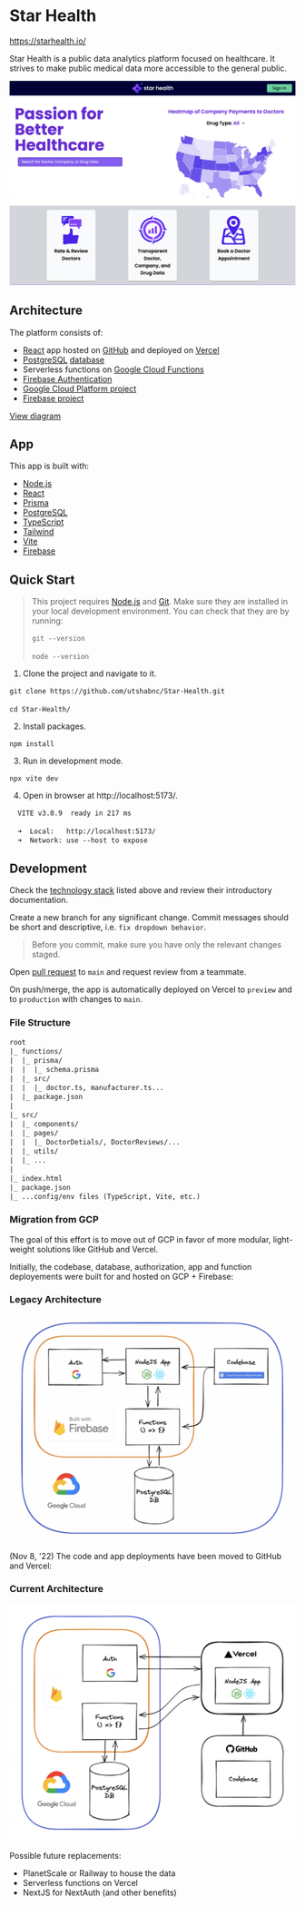 # Star Health

https://starhealth.io/

Star Health is a public data analytics platform focused on healthcare. It strives to make public medical data more accessible to the general public.

![screenshot](public/images/ScreenGrabHomepage.png)



## Architecture

The platform consists of:
- [React](https://reactjs.org/) app hosted on [GitHub](https://github.com/utshabnc/Star-Health) and deployed on [Vercel](https://vercel.com/)
- [PostgreSQL](https://www.postgresql.org/) [database](https://console.cloud.google.com/sql/instances/starhealth/overview?project=starhealth-io)
- Serverless functions on [Google Cloud Functions](https://cloud.google.com/functions)
- [Firebase Authentication](https://firebase.google.com/docs/auth)
- [Google Cloud Platform project](https://console.cloud.google.com/welcome?project=starhealth-io)
- [Firebase project](https://console.firebase.google.com/project/starhealth-io/overview)

[View diagram](#current-architecture)

## App

This app is built with:
- [Node.js](https://nodejs.org/en/)
- [React](https://reactjs.org/)
- [Prisma](https://www.prisma.io/)
- [PostgreSQL](https://www.postgresql.org/)
- [TypeScript](https://www.typescriptlang.org/)
- [Tailwind](https://tailwindcss.com/)
- [Vite](https://vitejs.dev/)
- [Firebase](https://firebase.google.com/docs/reference/node)



## Quick Start

>This project requires [Node.js](https://nodejs.org/en/) and [Git](https://git-scm.com/). Make sure they are installed in your local development environment. You can check that they are by running:
>```
>git --version
>
>node --version
>```

1. Clone the project and navigate to it.
```
git clone https://github.com/utshabnc/Star-Health.git

cd Star-Health/
```

2. Install packages.
```
npm install
```

3. Run in development mode.
```
npx vite dev
```

4. Open in browser at http://localhost:5173/.
```
  VITE v3.0.9  ready in 217 ms

  ➜  Local:   http://localhost:5173/
  ➜  Network: use --host to expose
```


## Development

Check the [technology stack](#current-architecture) listed above and review their introductory documentation.

Create a new branch for any significant change. Commit messages should be short and descriptive, i.e. `fix dropdown behavior`.

> Before you commit, make sure you have only the relevant changes staged.

Open [pull request](https://github.com/utshabnc/Star-Health/pulls) to `main` and request review from a teammate.

On push/merge, the app is automatically deployed on Vercel to `preview` and to `production` with changes to `main`.

### File Structure
```
root
|_ functions/
|  |_ prisma/
|  |  |_ schema.prisma
|  |_ src/
|  |  |_ doctor.ts, manufacturer.ts...
|  |_ package.json
|
|_ src/
|  |_ components/
|  |_ pages/
|  |  |_ DoctorDetials/, DoctorReviews/...
|  |_ utils/
|  |_ ...
|
|_ index.html
|_ package.json
|_ ...config/env files (TypeScript, Vite, etc.)
```


### Migration from GCP

The goal of this effort is to move out of GCP in favor of more modular, light-weight solutions like GitHub and Vercel.

Initially, the codebase, database, authorization, app and function deployements were built for and hosted on GCP + Firebase:

### Legacy Architecture
![Legacy Architecture](public/images/InfraDiagramLegacy.png)

(Nov 8, '22) The code and app deployments have been moved to GitHub and Vercel:

### Current Architecture

![Current Architecture](public/images/InfraDiagramCurrent.png)

Possible future replacements:
- PlanetScale or Railway to house the data
- Serverless functions on Vercel
- NextJS for NextAuth (and other benefits)